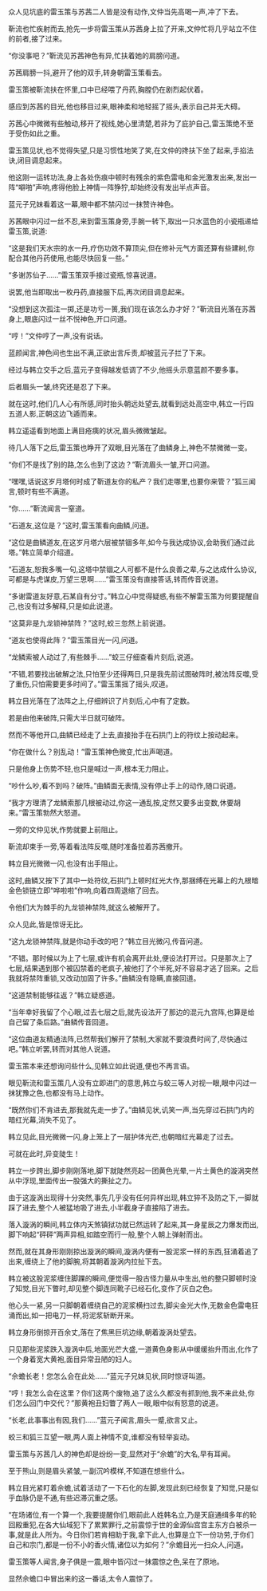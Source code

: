 
众人见坑底的雷玉策与苏茜二人皆是没有动作,文仲当先高喝一声,冲了下去。

靳流也忙疾射而去,抢先一步将雷玉策从苏茜身上拉了开来,文仲忙将几乎站立不住的前者,接了过来。

“你没事吧？”靳流见苏茜神色有异,忙扶着她的肩膀问道。

苏茜肩膀一抖,避开了他的双手,转身朝雷玉策看去。

雷玉策被靳流扶在怀里,口中已经喂了丹药,胸膛仍在剧烈起伏着。

感应到苏茜的目光,他也移目过来,眼神柔和地轻摇了摇头,表示自己并无大碍。

苏茜心中微微有些触动,移开了视线,她心里清楚,若非为了庇护自己,雷玉策绝不至于受伤如此之重。

雷玉策见状,也不觉得失望,只是习惯性地笑了笑,在文仲的搀扶下坐了起来,手掐法诀,闭目调息起来。

他这刚一运转功法,身上各处伤痕中顿时有残余的紫色雷电和金光激发出来,发出一阵“噼啪”声响,疼得他脸上神情一阵狰狞,却始终没有发出半点声音。

蓝元子兄妹看着这一幕,眼中都不禁闪过一抹赞许神色。

苏茜眼中闪过一丝不忍,来到雷玉策身旁,手腕一转下,取出一只水蓝色的小瓷瓶递给雷玉策,说道:

“这是我们天水宗的水一丹,疗伤功效不算顶尖,但在修补元气方面还算有些建树,你配合其他丹药使用,也能尽快回复一些。”

“多谢苏仙子……”雷玉策双手接过瓷瓶,惊喜说道。

说罢,他当即取出一枚丹药,直接服下后,再次闭目调息起来。

“没想到这次孤注一掷,还是功亏一篑,我们现在该怎么办才好？”靳流目光落在苏茜身上,眼底闪过一丝不悦神色,开口问道。

“哼！”文仲哼了一声,没有说话。

蓝颜闻言,神色间也生出不满,正欲出言斥责,却被蓝元子拦了下来。

经过与韩立交手之后,蓝元子变得越发低调了不少,他摇头示意蓝颜不要多事。

后者眉头一皱,终究还是忍了下来。

就在这时,他们几人心有所感,同时抬头朝远处望去,就看到远处高空中,韩立一行四五道人影,正朝这边飞遁而来。

韩立遥遥看到地面上满目疮痍的状况,眉头微微皱起。

待几人落下之后,雷玉策也睁开了双眼,目光落在了曲鳞身上,神色不禁微微一变。

“你们不是找了别的路,怎么也到了这边？”靳流眉头一皱,开口问道。

“嘿嘿,话说这岁月塔何时成了靳道友你的私产？我们走哪里,也要你来管？”狐三闻言,顿时有些不满道。

“你……”靳流闻言一窒道。

“石道友,这位是？”这时,雷玉策看向曲鳞,问道。

“这位是曲鳞道友,在这岁月塔六层被禁锢多年,如今与我达成协议,会助我们通过此塔。”韩立简单介绍道。

“石道友,恕我多嘴一句,这塔中禁锢之人可都不是什么良善之辈,与之达成什么协议,可都是与虎谋皮,万望三思啊……”雷玉策没有直接答话,转而传音说道。

“多谢雷道友好意,石某自有分寸。”韩立心中觉得疑惑,有些不解雷玉策为何要提醒自己,也没有过多解释,只是如此说道。

“这莫非是九龙锁神禁阵？”这时,蛟三忽然上前说道。

“道友也使得此阵？”雷玉策目光一闪,问道。

“龙鳞索被人动过了,有些棘手……”蛟三仔细查看片刻后,说道。

“不错,若要找出破解之法,只怕至少还得两日,只是我先前试图破阵时,被法阵反噬,受了重伤,只怕需要更多时间了。”雷玉策摇了摇头,叹道。

韩立目光落在了法阵之上,仔细辨识了片刻后,心中有了定数。

若是由他来破阵,只需大半日就可破阵。

然而不等他开口,曲鳞已经走了上去,直接抬手在石拱门上的符纹上按动起来。

“你在做什么？别乱动！”雷玉策神色微变,忙出声喝道。

只是他身上伤势不轻,也只是喊过一声,根本无力阻止。

“吵什么吵,看不到吗？破阵。”曲鳞面无表情,没有停止手上的动作,随口说道。

“我才方理清了龙鳞索那几根被动过,你这一通乱按,定然又要多出变数,休要胡来。”雷玉策勃然大怒道。

一旁的文仲见状,作势就要上前阻止。

靳流却束手一旁,等着看法阵反噬,随时准备拉着苏茜撤开。

韩立目光微微一闪,也没有出手阻止。

这时,曲鳞又按下了其中一处符纹,石拱门上顿时红光大作,那捆缚在光幕上的九根暗金色锁链立即“哗啦啦”作响,向着四周退缩了回去。

令他们大为棘手的九龙锁神禁阵,就这么被解开了。

众人见此,皆是惊讶无比。

“这九龙锁神禁阵,就是你动手改的吧？”韩立目光微闪,传音问道。

“不错。那时候以为上了七层,或许有机会离开此处,便设法打开过。只是那次上了七层,结果遇到那个被囚禁着的老疯子,被他打了个半死,好不容易才逃了回来。之后我就将禁阵重锁,又改动加固了许多。”曲鳞没有隐瞒,直接回道。

“这道禁制能够往返？”韩立疑惑道。

“当年幸好我留了个心眼,过去七层之后,就先设法开了那边的混元九宫阵,也算是给自己留了条后路。”曲鳞传音回道。

“这位曲道友精通法阵,已然帮我们解开了禁制,大家就不要浪费时间了,尽快通过吧。”韩立听罢,转而对其他人说道。

雷玉策本来还想询问些什么,见韩立如此说道,便也不再言语。

眼见靳流和雷玉策几人没有立即进门的意思,韩立与蛟三等人对视一眼,眼中闪过一抹犹豫之色,也都没有马上动作。

“既然你们不肯进去,那我就先走一步了。”曲鳞见状,讥笑一声,当先穿过石拱门内的暗红光幕,消失不见了。

韩立见此,目光微微一闪,身上笼上了一层护体光芒,也朝暗红光幕走了过去。

可就在此时,异变陡生！

韩立一步跨出,脚步刚刚落地,脚下就陡然亮起一团黄色光晕,一片土黄色的漩涡突然从中浮现,里面传出一股强大的撕扯之力。

由于这漩涡出现得十分突然,事先几乎没有任何异样出现,韩立猝不及防之下,一脚就踩了进去,整个人被猛地吸了进去,小半截身子直接陷了进去。

落入漩涡的瞬间,韩立体内天煞镇狱功就已然运转了起来,其一身星辰之力爆发而出,脚下响起“砰砰”两声异相,如踏空而行一般,整个人朝上弹射而出。

然而,就在其身形刚刚掠出漩涡的瞬间,漩涡内便有一股泥浆一样的东西,狂涌着追了出来,缠绕上了他的脚腕,将其朝着漩涡内拉扯下去。

韩立被这股泥浆缠住脚踝的瞬间,便觉得一股古怪力量从中生出,他的整只脚顿时没了知觉,目光下瞥时,却见整个脚连同靴子已经石化,变作了灰白之色。

他心头一紧,另一只脚朝着缠绕自己的泥浆横扫过去,脚尖金光大作,无数金色雷电狂涌而出,如一把电刀一样,将泥浆斩断开来。

韩立身形倒掠开百余丈,落在了焦黑巨坑边缘,朝着漩涡处望去。

只见那些泥浆跌入漩涡中后,地面光芒大盛,一道黄色身影从中缓缓抬升而出,化作了一个身着宽大黄袍,面目异常丑陋的妇人。

“佘蟾长老！您怎么会在此处……”蓝元子兄妹见状,同时惊讶叫道。

“哼！我怎么会在这里？你们这两个废物,追了这么久都没有抓到他,我不来此处,你们怎么回门中交代？”那黄袍丑妇瞥了两人一眼,眼中似有怒意的说道。

“长老,此事事出有因,我们……”蓝元子闻言,眉头一蹙,欲言又止。

蛟三和狐三互望一眼,两人面上神情不变,谁都没有轻举妄动。

雷玉策与苏茜几人的神色却是纷纷一变,显然对于“佘蟾”的大名,早有耳闻。

至于熊山,则是眉头紧皱,一副沉吟模样,不知道在想些什么。

韩立目光紧盯着佘蟾,试着活动了一下石化的左脚,发现此刻已经恢复了知觉,只是似乎血脉仍是不通,有些迟滞沉重之感。

“在场诸位,有一个算一个,我要提醒你们,眼前此人姓韩名立,乃是天庭通缉多年的轮回殿重犯,在各大仙域犯下了累累罪行,之前震惊于世的金源仙宫宫主东方白被杀一事,就是此人所为。今日你们若肯相助于我,拿下此人,也算是立下一份功劳,于你们自己和宗门,都是一份不小的香火情,诸位以为如何？”佘蟾目光一扫众人,问道。

雷玉策等人闻言,身子俱是一震,眼中皆闪过一抹震惊之色,呆在了原地。

显然佘蟾口中冒出来的这一番话,太令人震惊了。
